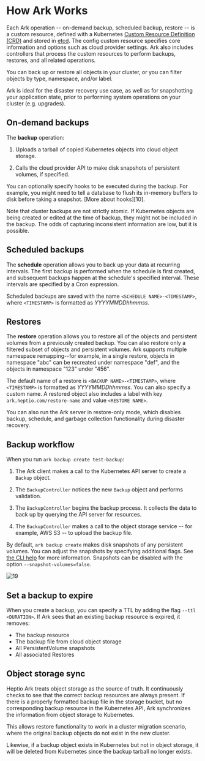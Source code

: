 # How Ark Works

Each Ark operation -- on-demand backup, scheduled backup, restore -- is a custom resource, defined with a Kubernetes [Custom Resource Definition (CRD)][20] and stored in [etcd][22]. The config custom resource specifies core information and options such as cloud provider settings. Ark also includes controllers that process the custom resources to perform backups, restores, and all related operations.

You can back up or restore all objects in your cluster, or you can filter objects by type, namespace, and/or label.

Ark is ideal for the disaster recovery use case, as well as for snapshotting your application state, prior to performing system operations on your cluster (e.g. upgrades).

## On-demand backups

The **backup** operation:

1. Uploads a tarball of copied Kubernetes objects into cloud object storage.

1. Calls the cloud provider API to make disk snapshots of persistent volumes, if specified.

You can optionally specify hooks to be executed during the backup. For example, you might
need to tell a database to flush its in-memory buffers to disk before taking a snapshot. [More about hooks][10].

Note that cluster backups are not strictly atomic. If Kubernetes objects are being created or edited at the time of backup, they might not be included in the backup. The odds of capturing inconsistent information are low, but it is possible.

## Scheduled backups

The **schedule** operation allows you to back up your data at recurring intervals. The first backup is performed when the schedule is first created, and subsequent backups happen at the schedule's specified interval. These intervals are specified by a Cron expression.

Scheduled backups are saved with the name `<SCHEDULE NAME>-<TIMESTAMP>`, where `<TIMESTAMP>` is formatted as *YYYYMMDDhhmmss*.

## Restores

The **restore** operation allows you to restore all of the objects and persistent volumes from a previously created backup. You can also restore only a filtered subset of objects and persistent volumes. Ark supports multiple namespace remapping--for example, in a single restore, objects in namespace "abc" can be recreated under namespace "def", and the objects in namespace "123" under "456".

The default name of a restore is `<BACKUP NAME>-<TIMESTAMP>`, where `<TIMESTAMP>` is formatted as *YYYYMMDDhhmmss*. You can also specify a custom name. A restored object also includes a label with key `ark.heptio.com/restore-name` and value `<RESTORE NAME>`.

You can also run the Ark server in restore-only mode, which disables backup, schedule, and garbage collection functionality during disaster recovery.

## Backup workflow

When you run `ark backup create test-backup`:

1. The Ark client makes a call to the Kubernetes API server to create a `Backup` object.

1. The `BackupController` notices the new `Backup` object and performs validation.

1. The `BackupController` begins the backup process. It collects the data to back up by querying the API server for resources.

1. The `BackupController` makes a call to the object storage service -- for example, AWS S3 -- to upload the backup file.

By default, `ark backup create` makes disk snapshots of any persistent volumes. You can adjust the snapshots by specifying additional flags. See [the CLI help][30] for more information. Snapshots can be disabled with the option `--snapshot-volumes=false`.

![19]

## Set a backup to expire

When you create a backup, you can specify a TTL by adding the flag `--ttl <DURATION>`. If Ark sees that an existing backup resource is expired, it removes:

* The backup resource
* The backup file from cloud object storage
* All PersistentVolume snapshots
* All associated Restores

## Object storage sync

Heptio Ark treats object storage as the source of truth. It continuously checks to see that the correct backup resources are always present. If there is a properly formatted backup file in the storage bucket, but no corresponding backup resource in the Kubernetes API, Ark synchronizes the information from object storage to Kubernetes.

This allows restore functionality to work in a cluster migration scenario, where the original backup objects do not exist in the new cluster.

Likewise, if a backup object exists in Kubernetes but not in object storage, it will be deleted from Kubernetes since the backup tarball no longer exists.

[19]: /docs/img/backup-process.png
[20]: https://kubernetes.io/docs/concepts/api-extension/custom-resources/#customresourcedefinitions
[21]: https://kubernetes.io/docs/concepts/api-extension/custom-resources/#custom-controllers
[22]: https://github.com/coreos/etcd
[30]: https://github.com/heptio/ark/blob/master/docs/cli-reference/ark_create_backup.md
